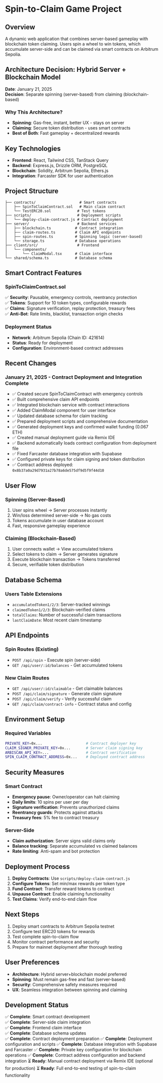 # Spin-to-Claim Game Project

## Overview
A dynamic web application that combines server-based gameplay with blockchain token claiming. Users spin a wheel to win tokens, which accumulate server-side and can be claimed via smart contracts on Arbitrum Sepolia.

## Architecture Decision: Hybrid Server + Blockchain Model

**Date**: January 21, 2025  
**Decision**: Separate spinning (server-based) from claiming (blockchain-based)

### Why This Architecture?
- **Spinning**: Gas-free, instant, better UX - stays on server
- **Claiming**: Secure token distribution - uses smart contracts
- **Best of Both**: Fast gameplay + decentralized rewards

## Key Technologies
- **Frontend**: React, Tailwind CSS, TanStack Query
- **Backend**: Express.js, Drizzle ORM, PostgreSQL
- **Blockchain**: Solidity, Arbitrum Sepolia, Ethers.js
- **Integration**: Farcaster SDK for user authentication

## Project Structure

```
├── contracts/                    # Smart contracts
│   ├── SpinToClaimContract.sol   # Main claim contract
│   └── TestERC20.sol            # Test tokens
├── scripts/                     # Deployment scripts
│   └── deploy-claim-contract.js # Contract deployment
├── server/                      # Backend services
│   ├── blockchain.ts           # Contract integration
│   ├── claim-routes.ts         # Claim API endpoints
│   ├── spin-routes.ts          # Spinning logic (server-based)
│   └── storage.ts              # Database operations
├── client/src/                  # Frontend
│   └── components/
│       └── ClaimModal.tsx      # Claim interface
└── shared/schema.ts            # Database schema
```

## Smart Contract Features

### SpinToClaimContract.sol
✅ **Security**: Pausable, emergency controls, reentrancy protection  
✅ **Tokens**: Support for 10 token types, configurable rewards  
✅ **Claims**: Signature verification, replay protection, treasury fees  
✅ **Anti-Bot**: Rate limits, blacklist, transaction origin checks  

### Deployment Status
- **Network**: Arbitrum Sepolia (Chain ID: 421614)
- **Status**: Ready for deployment
- **Configuration**: Environment-based contract addresses

## Recent Changes

### January 21, 2025 - Contract Deployment and Integration Complete
- ✅ Created secure SpinToClaimContract with emergency controls
- ✅ Built comprehensive claim API endpoints  
- ✅ Integrated blockchain service with contract interactions
- ✅ Added ClaimModal component for user interface
- ✅ Updated database schema for claim tracking
- ✅ Prepared deployment scripts and comprehensive documentation
- ✅ Generated deployment keys and confirmed wallet funding (0.067 ETH)
- ✅ Created manual deployment guide via Remix IDE
- ✅ Backend automatically loads contract configuration from deployment file
- ✅ Fixed Farcaster database integration with Supabase
- ✅ Configured private keys for claim signing and token distribution
- ✅ Contract address deployed: `0x8b37a0a29d7931a27b78a6de575df9d5f9f44d10`

## User Flow

### Spinning (Server-Based)
1. User spins wheel → Server processes instantly
2. Win/loss determined server-side → No gas costs
3. Tokens accumulate in user database account
4. Fast, responsive gameplay experience

### Claiming (Blockchain-Based)  
1. User connects wallet → View accumulated tokens
2. Select tokens to claim → Server generates signature
3. Execute blockchain transaction → Tokens transferred
4. Secure, verifiable token distribution

## Database Schema

### Users Table Extensions
- `accumulatedToken1/2/3`: Server-tracked winnings
- `claimedToken1/2/3`: Blockchain-verified claims  
- `totalClaims`: Number of successful claim transactions
- `lastClaimDate`: Most recent claim timestamp

## API Endpoints

### Spin Routes (Existing)
- `POST /api/spin` - Execute spin (server-side)
- `GET /api/user/:id/balances` - Get accumulated tokens

### New Claim Routes
- `GET /api/user/:id/claimable` - Get claimable balances
- `POST /api/claim/signature` - Generate claim signature
- `POST /api/claim/verify` - Verify successful claim
- `GET /api/claim/contract-info` - Contract status and config

## Environment Setup

### Required Variables
```bash
PRIVATE_KEY=0x...                    # Contract deployer key
CLAIM_SIGNER_PRIVATE_KEY=0x...       # Server claim signing key
ARBISCAN_API_KEY=...                 # Contract verification
SPIN_CLAIM_CONTRACT_ADDRESS=0x...    # Deployed contract address
```

## Security Measures

### Smart Contract
- **Emergency pause**: Owner/operator can halt claiming
- **Daily limits**: 10 spins per user per day  
- **Signature verification**: Prevents unauthorized claims
- **Reentrancy guards**: Protects against attacks
- **Treasury fees**: 5% fee to contract treasury

### Server-Side
- **Claim authorization**: Server signs valid claims only
- **Balance tracking**: Separate accumulated vs claimed balances
- **Rate limiting**: Anti-spam and bot protection

## Deployment Process

1. **Deploy Contracts**: Use `scripts/deploy-claim-contract.js`
2. **Configure Tokens**: Set min/max rewards per token type
3. **Fund Contract**: Transfer reward tokens to contract
4. **Unpause Contract**: Enable claiming functionality
5. **Test Claims**: Verify end-to-end claim flow

## Next Steps

1. Deploy smart contracts to Arbitrum Sepolia testnet
2. Configure test ERC20 tokens for rewards
3. Test complete spin-to-claim flow
4. Monitor contract performance and security
5. Prepare for mainnet deployment after thorough testing

## User Preferences

- **Architecture**: Hybrid server+blockchain model preferred
- **Spinning**: Must remain gas-free and fast (server-based)
- **Security**: Comprehensive safety measures required
- **UX**: Seamless integration between spinning and claiming

## Development Status

✅ **Complete**: Smart contract development  
✅ **Complete**: Server-side claim integration  
✅ **Complete**: Frontend claim interface  
✅ **Complete**: Database schema updates  
✅ **Complete**: Contract deployment preparation
✅ **Complete**: Deployment configuration and scripts
✅ **Complete**: Database integration with Supabase and Farcaster
✅ **Complete**: Private key configuration for blockchain operations
✅ **Complete**: Contract address configuration and backend integration
⏳ **Ready**: Manual contract deployment via Remix IDE (optional for production)
⏳ **Ready**: Full end-to-end testing of spin-to-claim functionality
